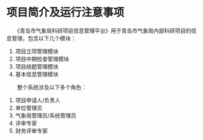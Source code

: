 # 项目简介及运行注意事项

　　《青岛市气象局科研项目信息管理平台》用于青岛市气象局内部科研项目的信息管理，包含以下几个模块：
1. 项目立项管理模块
2. 项目中期检查管理模块
3. 项目结题管理模块
4. 基本信息管理模块

　　整个系统涉及以下多个角色：
1.  项目申请人/负责人
2. 单位管理员
3. 气象局管理员/系统管理员
4. 评审专家
5. 财务评审专家
